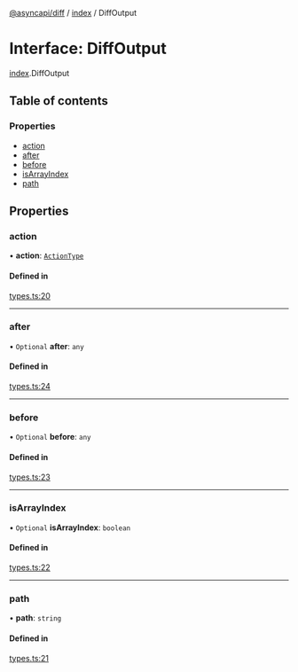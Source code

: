 [@asyncapi/diff](../README.md) / [index](../modules/index.md) / DiffOutput

# Interface: DiffOutput

[index](../modules/index.md).DiffOutput

## Table of contents

### Properties

- [action](index.DiffOutput.md#action)
- [after](index.DiffOutput.md#after)
- [before](index.DiffOutput.md#before)
- [isArrayIndex](index.DiffOutput.md#isarrayindex)
- [path](index.DiffOutput.md#path)

## Properties

### action

• **action**: [`ActionType`](../modules/index.md#actiontype)

#### Defined in

[types.ts:20](https://github.com/ron-debajyoti/diff/blob/1e9eb43/src/types.ts#L20)

___

### after

• `Optional` **after**: `any`

#### Defined in

[types.ts:24](https://github.com/ron-debajyoti/diff/blob/1e9eb43/src/types.ts#L24)

___

### before

• `Optional` **before**: `any`

#### Defined in

[types.ts:23](https://github.com/ron-debajyoti/diff/blob/1e9eb43/src/types.ts#L23)

___

### isArrayIndex

• `Optional` **isArrayIndex**: `boolean`

#### Defined in

[types.ts:22](https://github.com/ron-debajyoti/diff/blob/1e9eb43/src/types.ts#L22)

___

### path

• **path**: `string`

#### Defined in

[types.ts:21](https://github.com/ron-debajyoti/diff/blob/1e9eb43/src/types.ts#L21)
